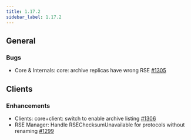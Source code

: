 ```yaml
---
title: 1.17.2
sidebar_label: 1.17.2
---
```


## General

### Bugs

- Core & Internals: core: archive replicas have wrong RSE [#1305](https://github.com/rucio/rucio/issues/1305)

## Clients

### Enhancements

- Clients: core+client: switch to enable archive listing [#1306](https://github.com/rucio/rucio/issues/1306)
- RSE Manager: Handle RSEChecksumUnavailable for protocols without renaming [#1299](https://github.com/rucio/rucio/issues/1299)
